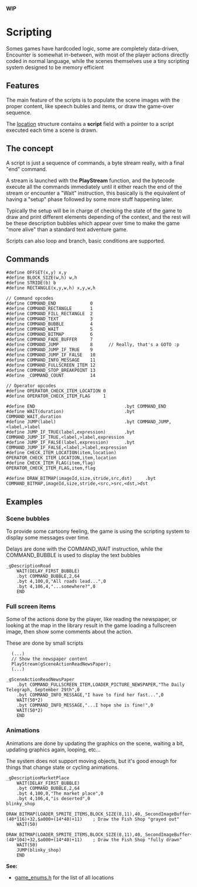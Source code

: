 **WIP**

# Scripting
Somes games have hardcoded logic, some are completely data-driven, Encounter is somewhat in-between, with most of the player actions directly coded in normal language, while the scenes themselves use a tiny scripting system designed to be memory efficient

## Features
The main feature of the scripts is to populate the scene images with the proper content, like speech bubles and items, or draw the game-over sequence.

The [location](locations.md) structure contains a **script** field with a pointer to a script executed each time a scene is drawn.

## The concept
A script is just a sequence of commands, a byte stream really, with a final "end" command.

A stream is launched with the **PlayStream** function, and the bytecode execute all the commands immediately until it either reach the end of the stream or encounter a "Wait" instruction, this basically is the equivalent of having a "setup" phase followed by some more stuff happening later.

Typically the setup will be in charge of checking the state of the game to draw and print different elements depending of the context, and the rest will be these description bubbles which appear over time to make the game "more alive" than a standard text adventure game.

Scripts can also loop and branch, basic conditions are supported.

## Commands

```
#define OFFSET(x,y) x,y
#define BLOCK_SIZE(w,h) w,h
#define STRIDE(b) b
#define RECTANGLE(x,y,w,h) x,y,w,h

// Command opcodes
#define COMMAND_END             0
#define COMMAND_RECTANGLE       1
#define COMMAND_FILL_RECTANGLE  2
#define COMMAND_TEXT            3
#define COMMAND_BUBBLE          4
#define COMMAND_WAIT            5
#define COMMAND_BITMAP          6
#define COMMAND_FADE_BUFFER     7
#define COMMAND_JUMP            8      // Really, that's a GOTO :p
#define COMMAND_JUMP_IF_TRUE    9
#define COMMAND_JUMP_IF_FALSE   10
#define COMMAND_INFO_MESSAGE    11 
#define COMMAND_FULLSCREEN_ITEM 12
#define COMMAND_STOP_BREAKPOINT 13
#define _COMMAND_COUNT          14

// Operator opcodes
#define OPERATOR_CHECK_ITEM_LOCATION 0
#define OPERATOR_CHECK_ITEM_FLAG     1

#define END                                  .byt COMMAND_END
#define WAIT(duration)                       .byt COMMAND_WAIT,duration
#define JUMP(label)                          .byt COMMAND_JUMP,<label,>label
#define JUMP_IF_TRUE(label,expression)       .byt COMMAND_JUMP_IF_TRUE,<label,>label,expression
#define JUMP_IF_FALSE(label,expression)      .byt COMMAND_JUMP_IF_FALSE,<label,>label,expression
#define CHECK_ITEM_LOCATION(item,location)   OPERATOR_CHECK_ITEM_LOCATION,item,location
#define CHECK_ITEM_FLAG(item,flag)           OPERATOR_CHECK_ITEM_FLAG,item,flag

#define DRAW_BITMAP(imageId,size,stride,src,dst)     .byt COMMAND_BITMAP,imageId,size,stride,<src,>src,<dst,>dst
```

## Examples

### Scene bubbles
To provide some cartoony feeling, the game is using the scripting system to display some messages over time.

Delays are done with the COMMAND_WAIT instruction, while the COMMAND_BUBBLE is used to display the text bubbles
```
_gDescriptionRoad
    WAIT(DELAY_FIRST_BUBBLE)
    .byt COMMAND_BUBBLE,2,64
    .byt 4,100,0,"All roads lead...",0
    .byt 4,106,4,"...somewhere?",0
    END
```

### Full screen items
Some of the actions done by the player, like reading the newspaper, or looking at the map in the library result in the game loading a fullscreen image, then show some comments about the action.

These are done by small scripts
```
  (...)
  // Show the newspaper content
  PlayStream(gSceneActionReadNewsPaper);
  (...)

_gSceneActionReadNewsPaper
    .byt COMMAND_FULLSCREEN_ITEM,LOADER_PICTURE_NEWSPAPER,"The Daily Telegraph, September 29th",0
    .byt COMMAND_INFO_MESSAGE,"I have to find her fast...",0
    WAIT(50*2)
    .byt COMMAND_INFO_MESSAGE,"...I hope she is fine!",0
    WAIT(50*2)
    END
```

### Animations 
Animations are done by updating the graphics on the scene, waiting a bit, updating graphics again, looping, etc...

The system does not support moving objects, but it's good enough for things that change state or cycling animations.

```
_gDescriptionMarketPlace
    WAIT(DELAY_FIRST_BUBBLE)
    .byt COMMAND_BUBBLE,2,64
    .byt 4,100,0,"The market place",0
    .byt 4,106,4,"is deserted",0
blinky_shop
    DRAW_BITMAP(LOADER_SPRITE_ITEMS,BLOCK_SIZE(8,11),40,_SecondImageBuffer+(40*116)+32,$a000+(14*40)+11)    ; Draw the Fish Shop "grayed out"
    WAIT(50) 
    DRAW_BITMAP(LOADER_SPRITE_ITEMS,BLOCK_SIZE(8,11),40,_SecondImageBuffer+(40*104)+32,$a000+(14*40)+11)    ; Draw the Fish Shop "fully drawn"
    WAIT(50)
    JUMP(blinky_shop)
    END
```

**See:**
- [game_enums.h](../code/game_enums.h) for the list of all locations
